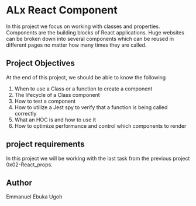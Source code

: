 # ALx React Component
In this project we focus on working with classes and properties. Components are the building blocks of React applications. Huge websites can be broken down into several components which can be reused in different pages no matter how many times they are called.

## Project Objectives
At the end of this project, we should be able to know the following
1. When to use a Class or a function to create a component
2. The lifecycle of a Class component
3. How to test a component
4. How to utilize a Jest spy to verify that a function is being called correctly
5. What an HOC is and how to use it
6. How to optimize performance and control which components to render

## project requirements
In this project we will be working with the last task from the previous project 0x02-React_props.

## Author
Emmanuel Ebuka Ugoh